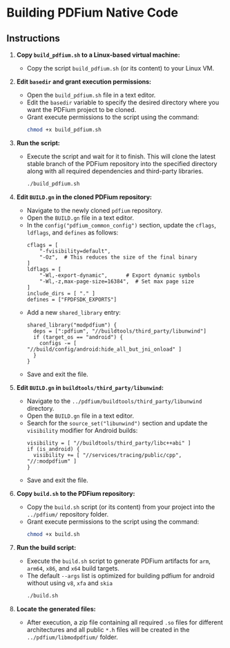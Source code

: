 # Building PDFium Native Code

## Instructions

1. **Copy `build_pdfium.sh` to a Linux-based virtual machine:**
    - Copy the script `build_pdfium.sh` (or its content) to your Linux VM.

2. **Edit `basedir` and grant execution permissions:**
    - Open the `build_pdfium.sh` file in a text editor.
    - Edit the `basedir` variable to specify the desired directory where you want the PDFium project to be cloned.
    - Grant execute permissions to the script using the command:
      ```bash
      chmod +x build_pdfium.sh
      ```

3. **Run the script:**
    - Execute the script and wait for it to finish. This will clone the latest stable branch of the PDFium repository into the specified directory along with all required dependencies and third-party libraries.
      ```bash
      ./build_pdfium.sh
      ```

4. **Edit `BUILD.gn` in the cloned PDFium repository:**
    - Navigate to the newly cloned `pdfium` repository.
    - Open the `BUILD.gn` file in a text editor.
    - In the `config("pdfium_common_config")` section, update the `cflags`, `ldflags`, and `defines` as follows:
      ```gn
      cflags = [
          "-fvisibility=default",
          "-Oz",  # This reduces the size of the final binary
      ]
      ldflags = [
          "-Wl,-export-dynamic",      # Export dynamic symbols
          "-Wl,-z,max-page-size=16384",  # Set max page size
      ]
      include_dirs = [ "." ]
      defines = ["FPDFSDK_EXPORTS"]
      ```
    - Add a new `shared_library` entry:
      ```gn
      shared_library("modpdfium") {
        deps = [":pdfium", "//buildtools/third_party/libunwind"]
        if (target_os == "android") {
          configs -= [ "//build/config/android:hide_all_but_jni_onload" ]
        }
      }
      ```
    - Save and exit the file.

5. **Edit `BUILD.gn` in `buildtools/third_party/libunwind`:**
    - Navigate to the `../pdfium/buildtools/third_party/libunwind` directory.
    - Open the `BUILD.gn` file in a text editor.
    - Search for the `source_set("libunwind")` section and update the `visibility` modifier for Android builds:
      ```gn
      visibility = [ "//buildtools/third_party/libc++abi" ]
      if (is_android) {
        visibility += [ "//services/tracing/public/cpp", "//:modpdfium" ]
      }
      ```
    - Save and exit the file.

6. **Copy `build.sh` to the PDFium repository:**
    - Copy the `build.sh` script (or its content) from your project into the `../pdfium/` repository folder.
    - Grant execute permissions to the script using the command:
      ```bash
      chmod +x build.sh
      ```

7. **Run the build script:**
    - Execute the `build.sh` script to generate PDFium artifacts for `arm`, `arm64`, `x86`, and `x64` build targets.
    - The default `--args` list is optimized for building pdfium for android without using `v8`, `xfa` and `skia`
      ```bash
      ./build.sh
      ```

8. **Locate the generated files:**
    - After execution, a zip file containing all required `.so` files for different architectures and all public `*.h` files will be created in the `../pdfium/libmodpdfium/` folder.